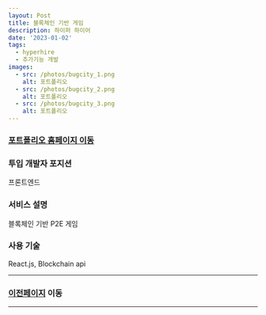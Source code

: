 ```yaml
---
layout: Post
title: 블록체인 기반 게임
description: 하이퍼 하이어
date: '2023-01-02'
tags:
  - hyperhire
  - 추가기능 개발
images:
  - src: /photos/bugcity_1.png
    alt: 포트폴리오
  - src: /photos/bugcity_2.png
    alt: 포트폴리오
  - src: /photos/bugcity_3.png
    alt: 포트폴리오
---
```


### [포트폴리오 홈페이지 이동](https://www.bugcity.io/)

### 투입 개발자 포지션
프론트엔드

### 서비스 설명
블록체인 기반 P2E 게임

### 사용 기술
React.js, Blockchain api

---

### [이전페이지](/tags/hyperhire) 이동

---